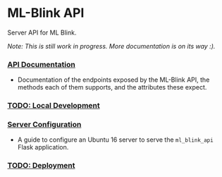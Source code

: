 # ML-Blink API

Server API for ML Blink.

*Note: This is still work in progress. More documentation is on its way :).*

### [API Documentation](./ml_blink_api/README.md)
  - Documentation of the endpoints exposed by the ML-Blink API, the methods each of them supports, and the attributes these expect.

### [TODO: Local Development](/.)

### [Server Configuration](./documentation/server-config.md)
  - A guide to configure an Ubuntu 16 server to serve the `ml_blink_api` Flask application.

### [TODO: Deployment](./)
